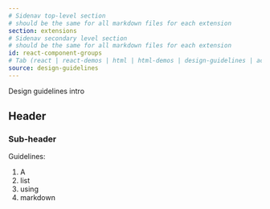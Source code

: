 ```yaml
---
# Sidenav top-level section
# should be the same for all markdown files for each extension
section: extensions
# Sidenav secondary level section
# should be the same for all markdown files for each extension
id: react-component-groups
# Tab (react | react-demos | html | html-demos | design-guidelines | accessibility)
source: design-guidelines
---
```


Design guidelines intro

## Header

### Sub-header

Guidelines:

1. A
1. list
1. using
1. markdown